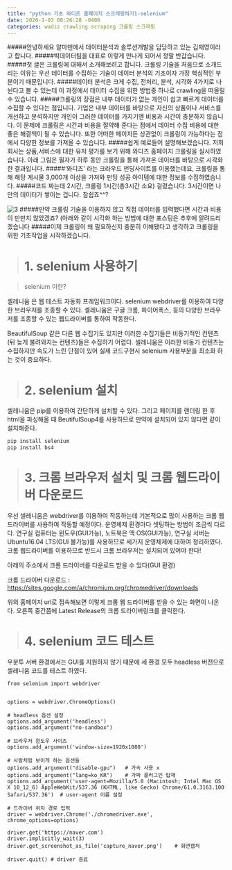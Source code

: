 ```yaml
---
title: "python 기초 와디즈 홈페이지 스크래핑하기1-selenium"
date: 2020-1-03 08:26:28 -0400
categories: wadiz crawling scraping 크롤링 스크래핑 
---
```


#####안녕하세요 알마덴에서 데이터분석과 솔루션개발을 담당하고 있는 김재영이라고 합니다. 
#####빅데이터팀을 대표로 이렇게 만나게 되어서 정말 반갑습니다. 
#####첫 글은 크롤링에 대해서 소개해보려고 합니다. 크롤링 기술을 처음으로 소개드리는 이유는 우선 데이터를 수집하는 기술이 데이터 분석의 기초이자 가장 핵심적인 부분이기 때문입니다. 
#####데이터 분석은 크게 수집, 전처리, 분석, 시각화 4가지로 나뉜다고 볼 수 있는데 이 과정에서 데이터 수집을 위한 방법중 하나로 crawling을 떠올릴 수 있습니다.
#####크롤링의 장점은 내부 데이터가 없는 개인이 쉽고 빠르게 데이터를 수집할 수 있다는 점입니다. 기업은 내부 데이터를 바탕으로 자신의 상품이나 서비스를 개선하고 분석하지만 개인이 그러한 데이터를 가지기엔 비용과 시간이 충분하지 않습니다. 이 문제에 크롤링은 시간과 비용을 절약해 준다는 점에서 데이터 수집 비용에 대한 좋은 해결책이 될 수 있습니다. 또한 어떠한 페이지든 상관없이 크롤링이 가능하다는 점에서 다양한 정보를 가져올 수 있습니다. 
#####쉽게 예로들어 설명해보겠습니다. 저희 회사는 상품,서비스에 대한 유저 평가를 보기 위해 와디즈 홈페이지 크롤링을 실시하였습니다. 아래 그림은 필자가 하루 동안 크롤링을 통해 가져온 데이터를 바탕으로 시각화한 결과입니다. 
#####‘와디즈’ 라는 크라우드 펀딩사이트를 이용했는데요, 크롤링을 통해 해당 게시물 3,000개 이상을 가져와 펀딩 성공 아이템에 대한 정보를 수집하였습니다. 
#####코드 짜는데 2시간, 크롤링 1시간(총3시간 소요) 걸렸습니다. 3시간이면 나만의 데이터가 쌓이는 겁니다. 참쉽죠^^? 

![3](https://user-images.githubusercontent.com/59075490/71806503-5235ff00-30ac-11ea-9ec5-f9ac08dfc618.png)
#####만약 크롤링 기술을 이용하지 않고 직접 데이터를 입력했다면 시간과 비용이 만만치 않았겠죠? (아래와 같이 시각화 하는 방법에 대한 포스팅은 추후에 알려드리겠습니다
#####이제 크롤링이 왜 필요하신지 충분히 이해됐다고 생각하고 크롤링을 위한 기초작업을 시작하겠습니다. 
># 1. selenium 사용하기

>selenium 이란?

셀레니움 은 웹 테스트 자동화 프레임워크이다. selenium webdriver를 이용하여 다양한 브라우저를 조종할 수 있다. 셀레니움은 구글 크롬, 파이어폭스, 등의 다양한 브라우저를 조종할 수 있는 웹드라이버를 통하여 작동한다.

BeautifulSoup 같은 다른 웹 수집기도 있지만 이러한 수집기들은 비동기적인 컨텐츠(뒤 늦게 불려와지는 컨텐츠)들은 수집하기 어렵다. 셀레니움은 이러한 비동기 컨텐츠는 수집하지만 속도가 느린 단점이 있어 실제 코드구현시 selenium 사용부분을 최소화 하는 것이 중요하다.


># 2. selenium 설치

셀레니움은 pip를 이용하여 간단하게 설치할 수 있다. 그리고 페이지를 랜더링 한 후 html을 파싱해올 때 BeutifulSoup4를 사용하므로 만약에 설치되어 있지 않다면 같이 설치해준다.

``` python
pip install selenium
pip install bs4
```


># 3. 크롬 브라우저 설치 및 크롬 웹드라이버 다운로드

우선 셀레니움은 webdriver를 이용하여 작동하는데 기본적으로 많이 사용하는 크롬 웹드라이버를 사용하여 작동할 예정이다. 운영체제 환경마다 셋팅하는 방법이 조금씩 다르다. 연구실 컴퓨터는 윈도우(GUI가능), 노트북은 맥 OS(GUI가능), 연구실 서버는 Ubuntu16.04 LTS(GUI 불가능)를 사용하므로 세가지 운영체제에 대하여 정리하였다. 크롬 웹드라이버를 이용하므로 반드시 크롬 브라우저는 설치되어 있어야 한다!


아래의 주소에서 크롬 드라이버를 다운로드 받을 수 있다(GUI 환경)

크롬 드라이버 다운로드 :
https://sites.google.com/a/chromium.org/chromedriver/downloads




위의 홈페이지 url로 접속해보면 이렇게 크롬 웹 드라이버를 받을 수 있는 화면이 나온다. 오른쪽 중간쯤에 Latest Release의 크롬 드라이버링크를 클릭한다.



># 4. selenium 코드 테스트

우분투 서버 환경에서는 GUI를 지원하지 않기 때문에 세 환경 모두 headless 버전으로 셀레니움 코드를 테스트 하였다.

```
from selenium import webdriver


options = webdriver.ChromeOptions()

# headless 옵션 설정
options.add_argument('headless')
options.add_argument("no-sandbox")

# 브라우저 윈도우 사이즈
options.add_argument('window-size=1920x1080')

# 사람처럼 보이게 하는 옵션들
options.add_argument("disable-gpu")   # 가속 사용 x
options.add_argument("lang=ko_KR")    # 가짜 플러그인 탑재
options.add_argument('user-agent=Mozilla/5.0 (Macintosh; Intel Mac OS X 10_12_6) AppleWebKit/537.36 (KHTML, like Gecko) Chrome/61.0.3163.100 Safari/537.36')  # user-agent 이름 설정

# 드라이버 위치 경로 입력
driver = webdriver.Chrome('./chromedriver.exe', chrome_options=options)

driver.get('https://naver.com')
driver.implicitly_wait(3)
driver.get_screenshot_as_file('capture_naver.png')    # 화면캡처

driver.quit() # driver 종료
```





<!-- Check out the [Jekyll docs][jekyll-docs] for more info on how to get the most out of Jekyll. File all bugs/feature requests at [Jekyll’s GitHub repo][jekyll-gh]. If you have questions, you can ask them on [Jekyll Talk][jekyll-talk].

[jekyll-docs]: https://jekyllrb.com/docs/home
[jekyll-gh]:   https://github.com/jekyll/jekyll
[jekyll-talk]: https://talk.jekyllrb.com/ -->
